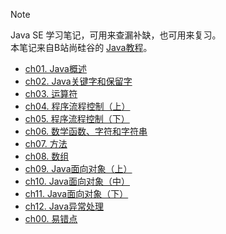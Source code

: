 > [!NOTE]
> Java SE 学习笔记，可用来查漏补缺，也可用来复习。  
> 本笔记来自B站尚硅谷的 [Java教程](https://www.bilibili.com/video/BV1Kb411W75N?from=search&seid=16609673512834516406)。

- [ch01. Java概述](z其他/notes-master/Java/ch01.md)
- [ch02. Java关键字和保留字](z其他/notes-master/Java/ch02.md)
- [ch03. 运算符](z其他/notes-master/Java/ch03.md)
- [ch04. 程序流程控制（上）](z其他/notes-master/Java/ch04.md)
- [ch05. 程序流程控制（下）](z其他/notes-master/Java/ch05.md)
- [ch06. 数学函数、字符和字符串](z其他/notes-master/Java/ch06.md)
- [ch07. 方法](z其他/notes-master/Java/ch07.md)
- [ch08. 数组](z其他/notes-master/Java/ch08.md)
- [ch09. Java面向对象（上）](z其他/notes-master/Java/ch09.md)
- [ch10. Java面向对象（中）](z其他/notes-master/Java/ch10.md)
- [ch11. Java面向对象（下）](z其他/notes-master/Java/ch11.md)
- [ch12. Java异常处理](z其他/notes-master/Java/ch12.md)
- [ch00. 易错点](ch00.md)
